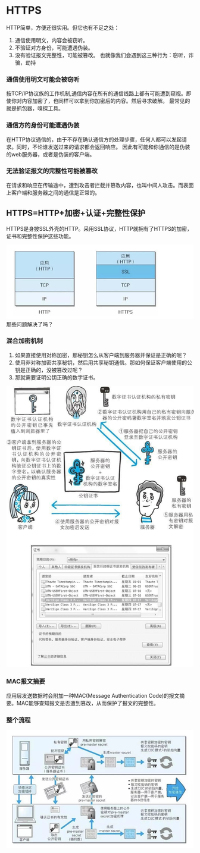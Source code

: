 # HTTPS
HTTP简单，方便还很实用。但它也有不足之处：
1. 通信使用明文，内容会被窃听。
2. 不验证对方身份，可能遭遇伪装。
3. 没有验证报文完整性，可能被篡改。
也就像我们会遇到这三种行为：窃听，诈骗，劫持

### 通信使用明文可能会被窃听
按TCP/IP协议族的工作机制,通信内容在所有的通信线路上都有可能遭到窥视。即使你对内容加密了，也同样可以拿到你加密后的内容。然后寻求破解。
最常见的就是抓包器，嗅探工具。

### 通信方的身份可能遭遇伪装
在HTTP协议通信的，由于不存在确认通信方的处理步骤，任何人都可以发起请求。同时，不论谁发送过来的请求都会返回响应。
因此有可能和你通信的是伪装的web服务器，或者是伪装的客户端。

### 无法验证报文的完整性可能被篡改
在请求和响应在传输途中，遭到攻击者拦截并篡改内容，也叫中间人攻击。而表面上客户端和服务器之间的通信是正常的。

## HTTPS=HTTP+加密+认证+完整性保护
HTTPS是身披SSL外壳的HTTP。采用SSL协议，HTTP就拥有了HTTPS的加密，证书和完整性保护这些功能。

<img src='./assets/https-01.png' width='636'/>
那些问题解决了吗？

### 混合加密机制
1. 如果直接使用对称加密，那秘钥怎么从客户端到服务器并保证是正确的呢？
2. 使用非对称加密共享秘钥，然后用共享秘钥通信。那如何保证客户端使用的公钥是正确的，没被篡改过呢？
3. 那就需要证明公钥正确的数字证书。

<img src='./assets/https-02.png' width='636'/>

### MAC报文摘要
应用层发送数据时会附加一种MAC(Message Authentication Code)的报文摘要。MAC能够查知报文是否遭到篡改，从而保护了报文的完整性。

### 整个流程

<img src='./assets/https-03.png' width='636'/>

